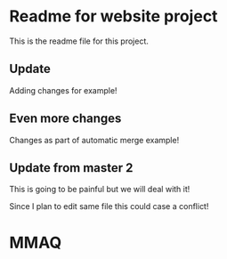 # Readme for website project

This is the readme file for this project.

## Update

Adding changes for example!

## Even more changes

Changes as part of automatic merge example!

## Update from master 2

This is going to be painful but we will deal with it!

Since I plan to edit same file this could case a conflict!

# MMAQ